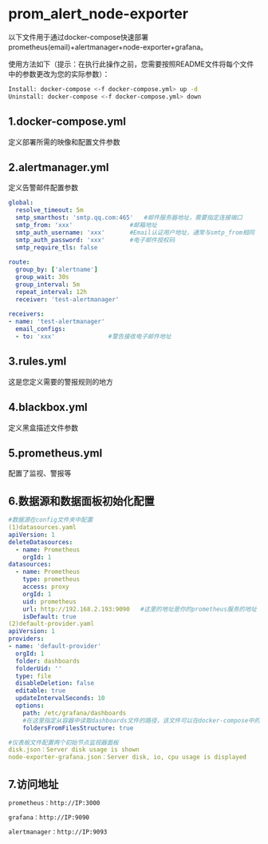 # prom_alert_node-exporter

以下文件用于通过docker-compose快速部署prometheus(email)+alertmanager+node-exporter+grafana。

使用方法如下（提示：在执行此操作之前，您需要按照README文件将每个文件中的参数更改为您的实际参数）：

```sh
Install: docker-compose <-f docker-compose.yml> up -d
Uninstall: docker-compose <-f docker-compose.yml> down
```

## 1.docker-compose.yml
定义部署所需的映像和配置文件参数

## 2.alertmanager.yml

定义告警邮件配置参数

```yaml
global:
  resolve_timeout: 5m
  smtp_smarthost: 'smtp.qq.com:465'   #邮件服务器地址，需要指定连接端口
  smtp_from: 'xxx'                #邮箱地址
  smtp_auth_username: 'xxx'       #Email认证用户地址，通常与smtp_from相同
  smtp_auth_password: 'xxx'       #电子邮件授权码
  smtp_require_tls: false
 
route:
  group_by: ['alertname']
  group_wait: 30s
  group_interval: 5m
  repeat_interval: 12h
  receiver: 'test-alertmanager'
 
receivers:
- name: 'test-alertmanager'
  email_configs:
  - to: 'xxx'               #警告接收电子邮件地址
```

## 3.rules.yml

这是您定义需要的警报规则的地方

## 4.blackbox.yml

定义黑盒描述文件参数

## 5.prometheus.yml

配置了监视、警报等

## 6.数据源和数据面板初始化配置

```yaml
#数据源在config文件夹中配置
(1)datasources.yaml
apiVersion: 1
deleteDatasources:
  - name: Prometheus
    orgId: 1
datasources:
  - name: Prometheus
    type: prometheus
    access: proxy
    orgId: 1
    uid: prometheus
    url: http://192.168.2.193:9090   #这里的地址是你的prometheus服务的地址
    isDefault: true
(2)default-provider.yaml
apiVersion: 1
providers:
- name: 'default-provider'
  orgId: 1
  folder: dashboards
  folderUid: ''
  type: file
  disableDeletion: false
  editable: true
  updateIntervalSeconds: 10
  options:
    path: /etc/grafana/dashboards     
    #在这里指定从容器中读取dashboards文件的路径，该文件可以在docker-compose中的grafana挂载中找到yaml文件
    foldersFromFilesStructure: true

#仪表板文件配置两个初始节点监视器面板
disk.json：Server disk usage is shown
node-exporter-grafana.json：Server disk, io, cpu usage is displayed
```

## 7.访问地址

```sh
prometheus：http://IP:3000

grafana：http://IP:9090

alertmanager：http://IP:9093
```